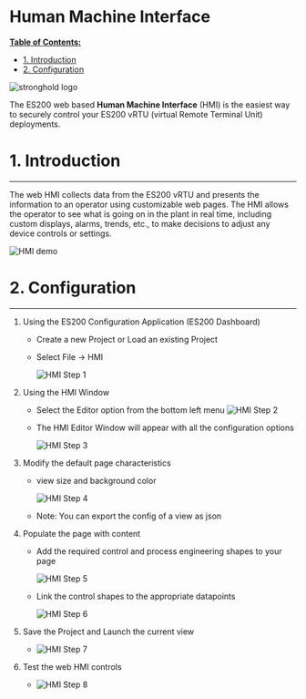 # Human Machine Interface <!-- omit from toc -->

[**Table of Contents:**](#toc)
- [1. Introduction](#1-introduction)
- [2. Configuration](#2-configuration)


![stronghold logo](images/HMI_Logo.png)

The ES200 web based **Human Machine Interface** (HMI) is the easiest way to securely control your ES200 vRTU (virtual Remote Terminal Unit) deployments.

# 1. Introduction
---
The web HMI collects data from the ES200 vRTU and presents the information to an operator using customizable web pages. The HMI allows the operator to see what is going on in the plant in real time, including custom displays, alarms, trends, etc., to make decisions to adjust any device controls or settings.

![HMI demo](images/HMI_Config.png)

# 2. Configuration
---

1. Using the ES200 Configuration Application (ES200 Dashboard)
    - Create a new Project or Load an existing Project
    - Select File -> HMI
  
        ![HMI Step 1](images/HMI_Step_1.png)

2. Using the HMI Window
   - Select the Editor option from the bottom left menu
        ![HMI Step 2](images/HMI_Step_2.png)

    - The HMI Editor Window will appear with all the configuration options

        ![HMI Step 3](images/HMI_Step_3.png)

3. Modify the default page characteristics
    - view size and background color

        ![HMI Step 4](images/HMI_Step_4.png)

   - Note: You can export the config of a view as json

4. Populate the page with content
    - Add the required control and process engineering shapes to your page

        ![HMI Step 5](images/HMI_Step_5.png)
    
    - Link the control shapes to the appropriate datapoints

        ![HMI Step 6](images/HMI_Step_6.png)

5. Save the Project and Launch the current view
    - ![HMI Step 7](images/HMI_Step_7.png)

6. Test the web HMI controls
   - ![HMI Step 8](images/HMI_Step_8.gif)